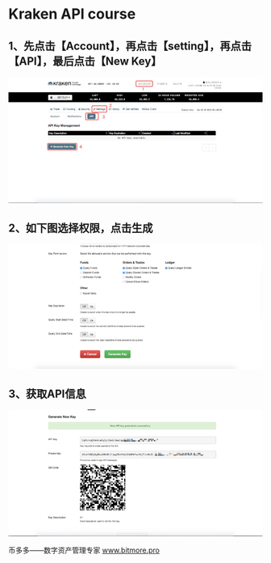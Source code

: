 # Kraken API course

## 1、先点击【Account】，再点击【setting】，再点击【API】，最后点击【New Key】

![](.gitbook/assets/kraken1.png)

## 2、如下图选择权限，点击生成

![](.gitbook/assets/kraken2.png)

## 3、获取API信息

![](.gitbook/assets/kraken3.png)

币多多——数字资产管理专家  www.bitmore.pro







